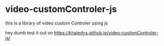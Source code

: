 # video-customControler-js
this is a library of video custom Controler using js


hey dumb 
test it out on https://khaledys.github.io/video-customControler-js/
